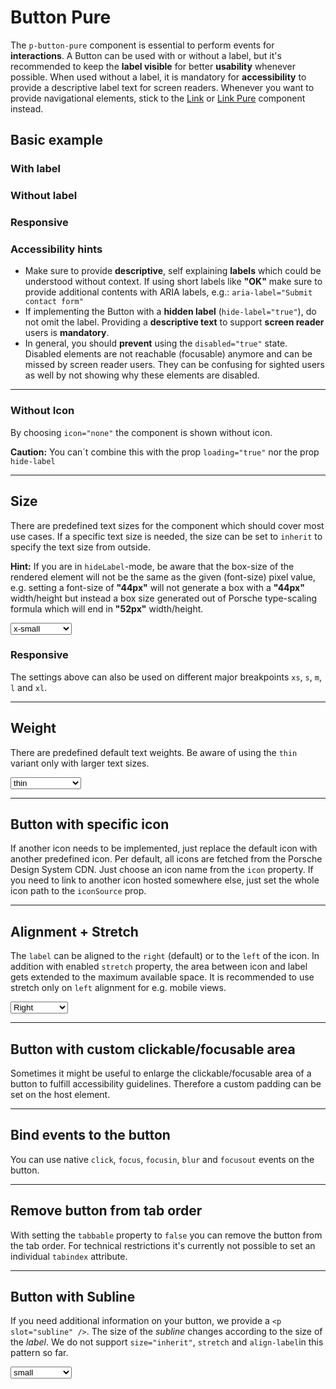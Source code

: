 # Button Pure

The `p-button-pure` component is essential to perform events for **interactions**.
A Button can be used with or without a label, but it's recommended to keep the **label visible** for better **usability** whenever possible.
When used without a label, it is mandatory for **accessibility** to provide a descriptive label text for screen readers.
Whenever you want to provide navigational elements, stick to the [Link](components/link) or [Link Pure](components/link-pure) component instead.

## Basic example

### With label

<Playground :markup="withLabel" :config="config"></Playground>

### Without label

<Playground :markup="withoutLabel" :config="config"></Playground>

### Responsive

<Playground :markup="responsive" :config="config"></Playground>

### <p-icon name="accessibility" size="medium" color="notification-neutral" aria-hidden="true"></p-icon> Accessibility hints
* Make sure to provide **descriptive**, self explaining **labels** which could be understood without context. If using short labels like **"OK"** make sure to provide additional contents with ARIA labels, e.g.: `aria-label="Submit contact form"`
* If implementing the Button with a **hidden label** (`hide-label="true"`), do not omit the label. Providing a **descriptive text** to support **screen reader** users is **mandatory**.
* In general, you should **prevent** using the `disabled="true"` state. Disabled elements are not reachable (focusable) anymore and can be missed by screen reader users. They can be confusing for sighted users as well by not showing why these elements are disabled.

---

### Without Icon

By choosing `icon="none"` the component is shown without icon.

**Caution:** You can´t combine  this with the prop `loading="true"` nor the prop `hide-label`

<Playground :markup="withoutIcon" :config="config"></Playground>

---

## Size

There are predefined text sizes for the component which should cover most use cases. 
If a specific text size is needed, the size can be set to `inherit` to specify the text size from outside.

**Hint:** If you are in `hideLabel`-mode, be aware that the box-size of the rendered element will not be the same as the given (font-size) pixel value, 
e.g. setting a font-size of **"44px"** will not generate a box with a **"44px"** width/height but instead a box size generated out of Porsche type-scaling formula which will end in **"52px"** width/height.

<Playground :markup="markupSize" :config="config">
  <select v-model="size">
    <option disabled>Select a size</option>
    <option>x-small</option>
    <option>small</option>
    <option>medium</option>
    <option>large</option>
    <option>x-large</option>
    <option>inherit</option>
  </select>
</Playground>

### Responsive

The settings above can also be used on different major breakpoints `xs`, `s`, `m`, `l` and `xl`.

<Playground :markup="markupResponsive" :config="config"></Playground>

---

## Weight

There are predefined default text weights. Be aware of using the `thin` variant only with larger text sizes.

<Playground :markup="markupWeight" :config="config">
  <select v-model="weight">
    <option disabled>Select a weight</option>
    <option>thin</option>
    <option>regular</option>
    <option>bold</option>
  </select>
</Playground>

---

## Button with specific icon
If another icon needs to be implemented, just replace the default icon with another predefined icon. Per default, all icons are fetched from the Porsche Design System CDN. Just choose an icon name from the `icon` property. If you need to link to another icon hosted somewhere else, just set the whole icon path to the `iconSource` prop.

<Playground :markup="icon" :config="config"></Playground>

---

## Alignment + Stretch

The `label` can be aligned to the `right` (default) or to the `left` of the icon.
In addition with enabled `stretch` property, the area between icon and label gets extended to the maximum available space.
It is recommended to use stretch only on `left` alignment for e.g. mobile views.

<Playground :markup="alignment" :config="config">
  <select v-model="alignLabel">
    <option value="right">Right</option>
    <option value="left">Left</option>
    <option value="responsive">Responsive</option>
  </select>
</Playground>

---

## Button with custom clickable/focusable area

Sometimes it might be useful to enlarge the clickable/focusable area of a button to fulfill accessibility guidelines.
Therefore a custom padding can be set on the host element.

<Playground :markup="clickableArea" :config="config"></Playground>

---

## Bind events to the button

You can use native `click`, `focus`, `focusin`, `blur` and `focusout` events on the button.

<Playground :markup="events" :config="config"></Playground>

---

## Remove button from tab order

With setting the `tabbable` property to `false` you can remove the button from the tab order. For technical restrictions it's currently not possible to set an individual `tabindex` attribute.

<Playground :markup="taborder" :config="config"></Playground>

---

## Button with Subline

If you need additional information on your button, we provide a `<p slot="subline" />`.
The size of the *subline* changes according to the size of the *label*. We do not support `size="inherit"`, `stretch` and `align-label`in this pattern so far.

<Playground :markup="subline" :config="config">
  <select v-model="sublineSize">
    <option disabled>Select a size</option>
    <option>small</option>
    <option>medium</option>
    <option>large</option>
    <option>x-large</option>
  </select>
</Playground>

<script lang="ts">
  import Vue from 'vue';
  import Component from 'vue-class-component';
  
  @Component
  export default class Code extends Vue {
    config = { themeable: true, spacing: 'inline' };

    size = 'medium';
    sublineSize = 'small'; 
    weight = 'thin';
    alignLabel = 'right';

    withoutIcon =
`<p-button-pure icon="none">Some label</p-button-pure>
<p-button-pure icon="none" disabled="true">Some label</p-button-pure>
<p-button-pure icon="none" size="small" weight="semibold">
  Some label
  <p slot="subline">Some Subline</p>
</p-button-pure>`;
    
    withLabel =
`<p-button-pure>Some label</p-button-pure>
<p-button-pure disabled="true">Some label</p-button-pure>
<p-button-pure loading="true">Some label</p-button-pure>`;

    withoutLabel =
`<p-button-pure hide-label="true">Some label</p-button-pure>
<p-button-pure hide-label="true" disabled="true">Some label</p-button-pure>
<p-button-pure hide-label="true" loading="true">Some label</p-button-pure>`;
    
    responsive =
`<p-button-pure hide-label="{ base: true, l: false }">Some label</p-button-pure>`;

    get markupSize() {
      const style = this.size === 'inherit' ? ' style="font-size: 48px;"' : '';
      return `<p-button-pure size="${this.size}"${style}>Some label</p-button-pure>`;
    }
    
    markupResponsive = 
`<p-button-pure size="{ base: 'small', l: 'medium' }">Some label</p-button-pure>`;

    get markupWeight() {
      return `<p-button-pure size="medium" weight="${this.weight}">Some label</p-button-pure>`;
    }

    icon =
`<p-button-pure icon="delete">Some label</p-button-pure>
<p-button-pure icon-source="${require('./assets/icon-custom-kaixin.svg')}" hide-label="true">Some label</p-button-pure>`;
 

    get alignment() {
      const alignLabel = this.alignLabel === 'left' ? ' align-label="left"' : this.alignLabel === 'responsive' ? ' align-label="{ base: \'left\', l: \'right\' }"  stretch="{ base: true, l: false }"' : '';
      return `<p-button-pure${alignLabel}>Some label</p-button-pure>`;
    };

    clickableArea =
`<p-button-pure style="padding: 1rem;">Some label</p-button-pure>
<p-button-pure hide-label="true" style="padding: 1rem;">Some label</p-button-pure>`;

    events =
`<p-button-pure
  onclick="alert('click')"
  onfocus="console.log('focus')"
  onfocusin="console.log('focusin')"
  onblur="console.log('blur')"
  onfocusout="console.log('focusout')"
>Some label</p-button-pure>`;

    taborder =
`<p-button-pure tabbable="true">Some label</p-button-pure>
<p-button-pure tabbable="false" hide-label="true">Some label</p-button-pure>`;

    get subline() {
      return `<p-button-pure size="${this.sublineSize}">
  Some label
  <p slot="subline">Some Subline</p>
</p-button-pure>
<p-button-pure size="${this.sublineSize}" weight="semibold">
  Some label
  <p slot="subline">Some Subline</p>
</p-button-pure>`;
    }
  }
</script>
